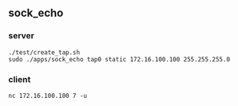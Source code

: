 ## sock_echo
### server
```
./test/create_tap.sh
sudo ./apps/sock_echo tap0 static 172.16.100.100 255.255.255.0
```

### client
```
nc 172.16.100.100 7 -u
```

